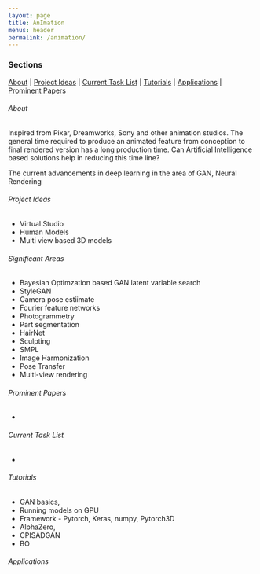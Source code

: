 ```yaml
---
layout: page
title: AnImation
menus: header
permalink: /animation/
---
```


### Sections       
[About](#about) | [Project Ideas](#project-ideas) | [Current Task List](#current-task-list) | [Tutorials](#tutorials) | [Applications](#applications) | [Prominent Papers](#prominent-papers)

###### About
Inspired from Pixar, Dreamworks, Sony and other animation studios. The general time required to produce an animated feature from conception to final rendered version has a long production time. 
Can Artificial Intelligence based solutions help in reducing this time line? 

The current advancements in deep learning in the area of GAN, Neural Rendering 

###### Project Ideas

- Virtual Studio
- Human Models
- Multi view based 3D models 

###### Significant Areas
- Bayesian Optimzation based GAN latent variable search
- StyleGAN
- Camera pose estiimate
- Fourier feature networks
- Photogrammetry
- Part segmentation
- HairNet
- Sculpting
- SMPL
- Image Harmonization
- Pose Transfer
- Multi-view rendering


###### Prominent Papers
- 

###### Current Task List
-

###### Tutorials
- GAN basics,
- Running models on GPU
- Framework - Pytorch, Keras, numpy, Pytorch3D
- AlphaZero, 
- CPISADGAN
- BO

###### Applications
